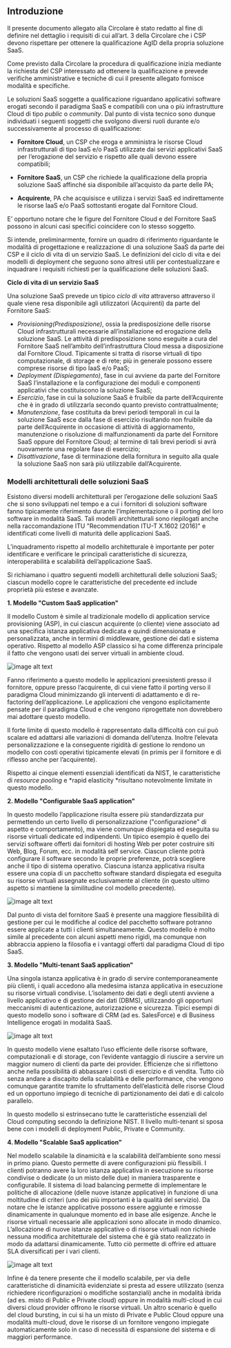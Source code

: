 ## Introduzione

Il presente documento allegato alla Circolare è stato redatto al fine di
definire nel dettaglio i requisiti di cui all’art. 3 della Circolare che i CSP
devono rispettare per ottenere la qualificazione AgID della propria soluzione
SaaS. 

Come previsto dalla Circolare la procedura di qualificazione inizia mediante la
richiesta del CSP interessato ad ottenere la qualificazione e prevede
verifiche amministrative e tecniche di cui il presente allegato fornisce
modalità e specifiche.

Le soluzioni SaaS soggette a qualificazione riguardano applicativi software
erogati secondo il paradigma SaaS e compatibili con una o più infrastrutture
Cloud di tipo *public* o *community*. Dal punto di vista tecnico sono dunque
individuati i seguenti soggetti che svolgono diversi ruoli durante e/o
successivamente al processo di qualificazione:

* **Fornitore Cloud**, un CSP che eroga e amministra le risorse Cloud
  infrastrutturali di tipo IaaS e/o PaaS utilizzate dai servizi applicativi
  SaaS per l’erogazione del servizio e rispetto alle quali devono essere
  compatibili;

* **Fornitore SaaS**, un CSP che richiede la qualificazione della propria
  soluzione SaaS affinché sia disponibile all’acquisto da parte delle PA;

* **Acquirente**, PA che acquisisce e utilizza i servizi SaaS ed indirettamente
  le risorse IaaS e/o PaaS sottostanti erogate dal Fornitore Cloud.

E’ opportuno notare che le figure del Fornitore Cloud e del Fornitore SaaS
possono in alcuni casi specifici coincidere con lo stesso soggetto.

Si intende, preliminarmente, fornire un quadro di riferimento riguardante le
modalità di progettazione e realizzazione di una soluzione SaaS da parte dei
CSP e il ciclo di vita di un servizio SaaS. Le definizioni del ciclo di vita e
dei modelli di deployment che seguono sono altresì utili per contestualizzare e
inquadrare i requisiti richiesti per la qualificazione delle soluzioni SaaS.

**Ciclo di vita di un servizio SaaS**

Una soluzione SaaS prevede un tipico *ciclo di vita* attraverso attraverso  il
quale viene resa disponibile agli utilizzatori (Acquirenti) da parte del
Fornitore SaaS:

* *Provisioning(Predisposizione)*, ossia la predisposizione delle risorse Cloud
  infrastrutturali necessarie all’installazione ed erogazione della soluzione
  SaaS. Le attività di predisposizione sono eseguite a cura del Fornitore SaaS
  nell’ambito dell’infrastruttura Cloud messa a disposizione dal Fornitore Cloud.
  Tipicamente si tratta di risorse virtuali di tipo computazionale, di storage e
  di rete; più in generale possono essere comprese risorse di tipo IaaS e/o PaaS;
* *Deployment (Dispiegamento)*, fase in cui avviene da parte del Fornitore SaaS
  l’installazione e la configurazione dei moduli e componenti applicativi che
  costituiscono la soluzione SaaS;
* *Esercizio*, fase in cui la soluzione SaaS è fruibile da parte
  dell’Acquirente che è in grado di utilizzarla secondo quanto previsto
  contrattualmente;
* *Manutenzione*, fase costituita da brevi periodi temporali in cui la
  soluzione SaaS esce dalla fase di esercizio risultando non fruibile da parte
  dell’Acquirente in occasione di attività di aggiornamento, manutenzione o
  risoluzione di malfunzionamenti da parte del Fornitore SaaS oppure del
  Fornitore Cloud; al termine di tali brevi periodi si avrà nuovamente una
  regolare fase di esercizio;
* *Disattivazione*, fase di terminazione della fornitura in seguito alla quale
  la soluzione SaaS non sarà più utilizzabile dall’Acquirente.

### Modelli architetturali delle soluzioni SaaS

Esistono diversi modelli architetturali  per l’erogazione delle soluzioni SaaS
che si sono sviluppati nel tempo e a cui i fornitori di soluzioni software
fanno tipicamente riferimento durante l’implementazione o il porting del loro
software in modalità SaaS. Tali modelli architetturali sono riepilogati anche
nella raccomandazione ITU "Recommendation ITU-T X.1602 (2016)" e identificati
come livelli di maturità delle applicazioni SaaS.

L’inquadramento rispetto al modello architetturale è importante per poter
identificare e verificare le principali caratteristiche di sicurezza,
interoperabilità e scalabilità dell’applicazione SaaS.

Si richiamano i quattro seguenti modelli architetturali delle soluzioni SaaS;
ciascun modello copre le caratteristiche del precedente ed include proprietà
più estese e avanzate.

**1. Modello "Custom SaaS application"**

Il modello Custom è simile al tradizionale modello di application service
provisioning (ASP), in cui ciascun acquirente (o cliente) viene associato ad
una specifica istanza applicativa dedicata e quindi dimensionata e
personalizzata, anche in termini di middleware, gestione dei dati e sistema
operativo. Rispetto al modello ASP classico si ha come differenza principale il
fatto che vengono usati dei server virtuali in ambiente cloud.

![image alt text](/_static/images/Allegato_A_Qualificazione_SaaS_v6_1.png)

Fanno riferimento a questo modello le applicazioni preesistenti presso il
fornitore, oppure presso l’acquirente, di cui viene fatto il porting verso il
paradigma Cloud minimizzando gli interventi di adattamento e di re-factoring
dell’applicazione. Le applicazioni che vengono esplicitamente pensate per il
paradigma Cloud e che vengono riprogettate non dovrebbero mai adottare questo
modello.

Il forte limite di questo modello è rappresentato dalla difficoltà con cui può
scalare ed adattarsi alle variazioni di domanda dell’utenza. Inoltre l’elevata
personalizzazione e la conseguente rigidità di gestione lo rendono un modello
con costi operativi tipicamente elevati (in primis per il fornitore e di
riflesso anche per l’acquirente).

Rispetto ai cinque elementi essenziali identificati da NIST, le caratteristiche
di *resource pooling* e *rapid elasticity *risultano notevolmente limitate in
questo modello.

**2. Modello "Configurable SaaS application"**

In questo modello l’applicazione risulta essere più standardizzata pur
permettendo un certo livello di personalizzazione ("configurazione" di aspetto
e comportamento), ma viene comunque dispiegata ed eseguita su risorse virtuali
dedicate ed indipendenti. Un tipico esempio è quello dei servizi software
offerti dai fornitori di hosting Web per poter costruire siti Web, Blog, Forum,
ecc. in modalità self service. Ciascun cliente potrà configurare il software
secondo le proprie preferenze, potrà scegliere anche il tipo di sistema
operativo. Ciascuna istanza applicativa risulta essere una copia di un
pacchetto software standard dispiegata ed eseguita su risorse virtuali
assegnate esclusivamente al cliente (in questo ultimo aspetto si mantiene la
similitudine col modello precedente). 

![image alt text](/_static/images/Allegato_A_Qualificazione_SaaS_v6_2.png)

Dal punto di vista del fornitore SaaS è presente una maggiore flessibilità di
gestione per cui le modifiche al codice del pacchetto software potranno essere
applicate a tutti i clienti simultaneamente. Questo modello è molto simile al
precedente con alcuni aspetti meno rigidi, ma comunque non abbraccia appieno la
filosofia e i vantaggi offerti dal paradigma Cloud di tipo SaaS.

**3. Modello "Multi-tenant SaaS application"**

Una singola istanza applicativa è in grado di servire contemporaneamente più
clienti, i quali accedono alla medesima istanza applicativa in esecuzione su
risorse virtuali condivise. L’isolamento dei dati e degli utenti avviene a
livello applicativo e di gestione dei dati (DBMS), utilizzando gli opportuni
meccanismi di autenticazione, autorizzazione e sicurezza. Tipici esempi di
questo modello sono i software di CRM (ad es. SalesForce) e di Business
Intelligence erogati in modalità SaaS. 

![image alt text](/_static/images/Allegato_A_Qualificazione_SaaS_v6_3.png)

In questo modello viene esaltato l’uso efficiente delle risorse software,
computazionali e di storage, con l’evidente vantaggio di riuscire a servire un
maggior numero di clienti da parte dei provider. Efficienze che si riflettono
anche nella possibilità di abbassare i costi di esercizio e di vendita. Tutto
ciò senza andare a discapito della scalabilità e delle performance, che vengono
comunque garantite tramite lo sfruttamento dell’elasticità delle risorse Cloud
ed un opportuno impiego di tecniche di partizionamento dei dati e di calcolo
parallelo.

In questo modello si estrinsecano tutte le caratteristiche essenziali del Cloud
computing secondo la definizione NIST. Il livello multi-tenant si sposa bene
con i modelli di deployment Public, Private e Community.

**4. Modello "Scalable SaaS application"**

Nel modello scalabile la dinamicità e la scalabilità dell’ambiente sono messi
in primo piano. Questo permette di avere configurazioni più flessibili. I
clienti potranno avere la loro istanza applicativa in esecuzione su risorse
condivise o dedicate (o un misto delle due) in maniera trasparente e
configurabile. Il sistema di load balancing permette di implementare le
politiche di allocazione (delle nuove istanze applicative) in funzione di una
moltitudine di criteri (uno dei più importanti è la qualità del servizio). Da
notare che le istanze applicative possono essere aggiunte e rimosse
dinamicamente in qualunque momento ed in base alle esigenze. Anche le risorse
virtuali necessarie alle applicazioni sono allocate in modo dinamico.
L’allocazione di nuove istanze applicative o di risorse virtuali non richiede
nessuna modifica architetturale del sistema che è già stato realizzato in modo
da adattarsi dinamicamente. Tutto ciò permette di offrire ed attuare SLA
diversificati per i vari clienti.

![image alt text](/_static/images/Allegato_A_Qualificazione_SaaS_v6_4.png)

Infine è da tenere presente che il modello scalabile, per via delle
caratteristiche di dinamicità evidenziate si presta ad essere utilizzato (senza
richiedere riconfigurazioni o modifiche sostanziali) anche in modalità ibrida
(ad es. misto di Public e Private cloud) oppure in modalità multi-cloud in cui
diversi cloud provider offrono le risorse virtuali. Un altro scenario è quello
del cloud bursting, in cui si ha un misto di Private e Public Cloud oppure una
modalità multi-cloud, dove le risorse di un fornitore vengono impiegate
automaticamente solo in caso di necessità di espansione del sistema e di
maggiori performance.

